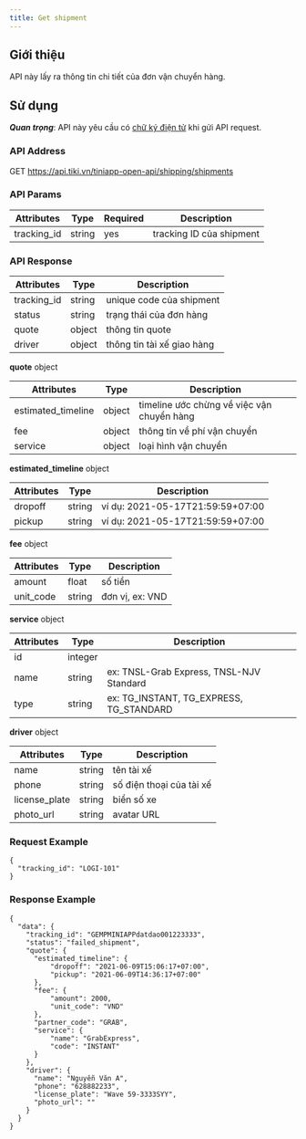 ```yaml
---
title: Get shipment
---
```


## Giới thiệu

API này lấy ra thông tin chi tiết của đơn vận chuyển hàng.

## Sử dụng

**_Quan trọng_**: API này yêu cầu có [chữ ký điện tử](../platform-api/calculate-signature) khi gửi API request.

### API Address

GET https://api.tiki.vn/tiniapp-open-api/shipping/shipments

### API Params

| Attributes  | Type   | Required | Description              |
| ----------- | ------ | -------- | ------------------------ |
| tracking_id | string | yes      | tracking ID của shipment |

### API Response

| Attributes  | Type   | Description                |
| ----------- | ------ | -------------------------- |
| tracking_id | string | unique code của shipment   |
| status      | string | trạng thái của đơn hàng    |
| quote       | object | thông tin quote            |
| driver      | object | thông tin tài xế giao hàng |

**quote** object

| Attributes         | Type   | Description                                |
| ------------------ | ------ | ------------------------------------------ |
| estimated_timeline | object | timeline ước chừng về việc vận chuyển hàng |
| fee                | object | thông tin về phí vận chuyển                |
| service            | object | loại hình vận chuyển                       |

**estimated_timeline** object

| Attributes | Type   | Description                      |
| ---------- | ------ | -------------------------------- |
| dropoff    | string | ví dụ: 2021-05-17T21:59:59+07:00 |
| pickup     | string | ví dụ: 2021-05-17T21:59:59+07:00 |

**fee** object

| Attributes | Type   | Description     |
| ---------- | ------ | --------------- |
| amount     | float  | số tiền         |
| unit_code  | string | đơn vị, ex: VND |

**service** object

| Attributes | Type    | Description                              |
| ---------- | ------- | ---------------------------------------- |
| id         | integer |                                          |
| name       | string  | ex: TNSL-Grab Express, TNSL-NJV Standard |
| type       | string  | ex: TG_INSTANT, TG_EXPRESS, TG_STANDARD  |

**driver** object

| Attributes    | Type   | Description              |
| ------------- | ------ | ------------------------ |
| name          | string | tên tài xế               |
| phone         | string | số điện thoại của tài xế |
| license_plate | string | biển số xe               |
| photo_url     | string | avatar URL               |

### Request Example

```
{
  "tracking_id": "LOGI-101"
}
```

### Response Example

```
{
  "data": {
    "tracking_id": "GEMPMINIAPPdatdao001223333",
    "status": "failed_shipment",
    "quote": {
      "estimated_timeline": {
          "dropoff": "2021-06-09T15:06:17+07:00",
          "pickup": "2021-06-09T14:36:17+07:00"
      },
      "fee": {
          "amount": 2000,
          "unit_code": "VND"
      },
      "partner_code": "GRAB",
      "service": {
          "name": "GrabExpress",
          "code": "INSTANT"
      }
    },
    "driver": {
      "name": "Nguyễn Văn A",
      "phone": "628882233",
      "license_plate": "Wave 59-3333SYY",
      "photo_url": ""
    }
  }
}
```
